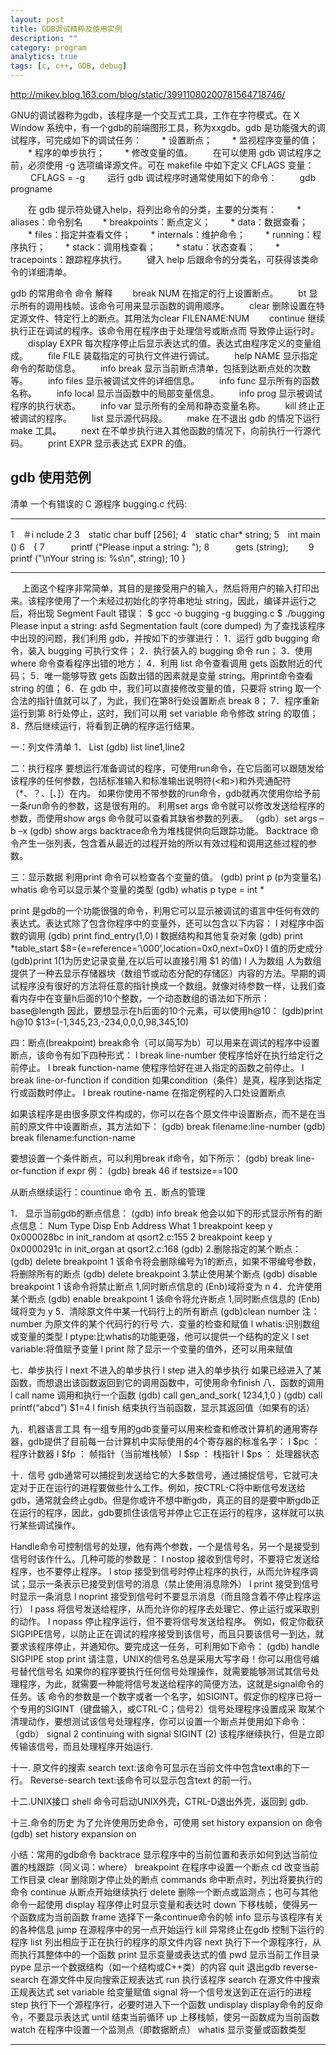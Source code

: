 ```yaml
---
layout: post
title: GDB调试精粹及使用实例  
description: ""
category: program
analytics: true
tags: [c, c++, GDB, debug]
---
```


http://mikev.blog.163.com/blog/static/39911080200781564718746/

GNU的调试器称为gdb，该程序是一个交互式工具，工作在字符模式。在 X Window 系统中，有一个gdb的前端图形工具，称为xxgdb。gdb 是功能强大的调试程序，可完成如下的调试任务：
　　\* 设置断点；
　　\* 监视程序变量的值；
　　\* 程序的单步执行；
　　\* 修改变量的值。
　　在可以使用 gdb 调试程序之前，必须使用 -g 选项编译源文件。可在 makefile 中如下定义 CFLAGS 变量：
　　 CFLAGS = -g
　　 运行 gdb 调试程序时通常使用如下的命令：
　　 gdb progname

　　在 gdb 提示符处键入help，将列出命令的分类，主要的分类有：
　　\* aliases：命令别名
　　\* breakpoints：断点定义；
　　\* data：数据查看；
　　\* files：指定并查看文件；
　　\* internals：维护命令；
　　\* running：程序执行；
　　\* stack：调用栈查看；
　　\* statu：状态查看；
　　\* tracepoints：跟踪程序执行。
　　键入 help 后跟命令的分类名，可获得该类命令的详细清单。

gdb 的常用命令
命令 解释
　　break NUM 在指定的行上设置断点。
　　bt 显示所有的调用栈帧。该命令可用来显示函数的调用顺序。
　　clear 删除设置在特定源文件、特定行上的断点。其用法为clear FILENAME:NUM
　　continue 继续执行正在调试的程序。该命令用在程序由于处理信号或断点而 导致停止运行时。
　　display EXPR 每次程序停止后显示表达式的值。表达式由程序定义的变量组成。
　　file FILE 装载指定的可执行文件进行调试。
　　help NAME 显示指定命令的帮助信息。
　　info break 显示当前断点清单，包括到达断点处的次数等。
　　info files 显示被调试文件的详细信息。
　　info func 显示所有的函数名称。
　　info local 显示当函数中的局部变量信息。
　　info prog 显示被调试程序的执行状态。
　　info var 显示所有的全局和静态变量名称。
　　kill 终止正被调试的程序。
　　list 显示源代码段。
　　make 在不退出 gdb 的情况下运行 make 工具。
　　next 在不单步执行进入其他函数的情况下，向前执行一行源代码。
　　print EXPR 显示表达式 EXPR 的值。

**gdb 使用范例**
-----------------
清单 一个有错误的 C 源程序 bugging.c
代码:

------------------------------------------------------------------------

1　＃i nclude
2
3　static char buff \[256\];
4　static char\* string;
5　int main ()
6　{
7　　　printf ("Please input a string: ");
8　　　gets (string);　　
9　　 printf ("\\nYour string is: %s\\n", string);
10 }

------------------------------------------------------------------------

　 上面这个程序非常简单，其目的是接受用户的输入，然后将用户的输入打印出来。该程序使用了一个未经过初始化的字符串地址 string，因此，编译并运行之后，将出现 Segment Fault 错误：
$ gcc -o bugging -g bugging.c
$ ./bugging
Please input a string: asfd
Segmentation fault (core dumped)
为了查找该程序中出现的问题，我们利用 gdb，并按如下的步骤进行：
1．运行 gdb bugging 命令，装入 bugging 可执行文件；
2．执行装入的 bugging 命令 run；
3．使用 where 命令查看程序出错的地方；
4．利用 list 命令查看调用 gets 函数附近的代码；
5．唯一能够导致 gets 函数出错的因素就是变量 string。用print命令查看 string 的值；
6．在 gdb 中，我们可以直接修改变量的值，只要将 string 取一个合法的指针值就可以了，为此，我们在第8行处设置断点 break 8；
7．程序重新运行到第 8行处停止，这时，我们可以用 set variable 命令修改 string 的取值；
8．然后继续运行，将看到正确的程序运行结果。

一：列文件清单
1． List
(gdb) list line1,line2

二：执行程序
要想运行准备调试的程序，可使用run命令，在它后面可以跟随发给该程序的任何参数，包括标准输入和标准输出说明符(<和>)和外壳通配符（\*、？、\[、\]）在内。
如果你使用不带参数的run命令，gdb就再次使用你给予前一条run命令的参数，这是很有用的。
利用set args 命令就可以修改发送给程序的参数，而使用show args 命令就可以查看其缺省参数的列表。
（gdb）set args –b –x
(gdb) show args
backtrace命令为堆栈提供向后跟踪功能。
Backtrace 命令产生一张列表，包含着从最近的过程开始的所以有效过程和调用这些过程的参数。

三：显示数据
利用print 命令可以检查各个变量的值。
(gdb) print p (p为变量名)
whatis 命令可以显示某个变量的类型
(gdb) whatis p
type = int \*

print 是gdb的一个功能很强的命令，利用它可以显示被调试的语言中任何有效的表达式。表达式除了包含你程序中的变量外，还可以包含以下内容：
l 对程序中函数的调用
(gdb) print find\_entry(1,0)
l 数据结构和其他复杂对象
(gdb) print \*table\_start
$8={e=reference=’\\000’,location=0x0,next=0x0}
l 值的历史成分
(gdb)print $1 ($1为历史记录变量,在以后可以直接引用 $1 的值)
l 人为数组
人为数组提供了一种去显示存储器块（数组节或动态分配的存储区）内容的方法。早期的调试程序没有很好的方法将任意的指针换成一个数组。就像对待参数一样，让我们查看内存中在变量h后面的10个整数，一个动态数组的语法如下所示：
base@length
因此，要想显示在h后面的10个元素，可以使用h@10：
(gdb)print h@10
$13=(-1,345,23,-234,0,0,0,98,345,10)

四：断点(breakpoint)
break命令（可以简写为b）可以用来在调试的程序中设置断点，该命令有如下四种形式：
l break line-number 使程序恰好在执行给定行之前停止。
l break function-name 使程序恰好在进入指定的函数之前停止。
l break line-or-function if condition 如果condition（条件）是真，程序到达指定行或函数时停止。
l break routine-name 在指定例程的入口处设置断点

如果该程序是由很多原文件构成的，你可以在各个原文件中设置断点，而不是在当前的原文件中设置断点，其方法如下：
(gdb) break filename:line-number
(gdb) break filename:function-name

要想设置一个条件断点，可以利用break if命令，如下所示：
(gdb) break line-or-function if expr
例：
(gdb) break 46 if testsize==100

从断点继续运行：countinue 命令
五．断点的管理

1． 显示当前gdb的断点信息：
(gdb) info break
他会以如下的形式显示所有的断点信息：
Num Type Disp Enb Address What
1 breakpoint keep y 0x000028bc in init\_random at qsort2.c:155
2 breakpoint keep y 0x0000291c in init\_organ at qsort2.c:168
(gdb)
2.删除指定的某个断点：
(gdb) delete breakpoint 1
该命令将会删除编号为1的断点，如果不带编号参数，将删除所有的断点
(gdb) delete breakpoint
3.禁止使用某个断点
(gdb) disable breakpoint 1
该命令将禁止断点 1,同时断点信息的 (Enb)域将变为 n
4．允许使用某个断点
(gdb) enable breakpoint 1
该命令将允许断点 1,同时断点信息的 (Enb)域将变为 y
5．清除原文件中某一代码行上的所有断点
(gdb)clean number
注：number 为原文件的某个代码行的行号
六．变量的检查和赋值
l whatis:识别数组或变量的类型
l ptype:比whatis的功能更强，他可以提供一个结构的定义
l set variable:将值赋予变量
l print 除了显示一个变量的值外，还可以用来赋值

七．单步执行
l next
不进入的单步执行
l step
进入的单步执行
如果已经进入了某函数，而想退出该函数返回到它的调用函数中，可使用命令finish
八．函数的调用
l call name 调用和执行一个函数
(gdb) call gen\_and\_sork( 1234,1,0 )
(gdb) call printf(“abcd”)
$1=4
l finish 结束执行当前函数，显示其返回值（如果有的话）

九．机器语言工具
有一组专用的gdb变量可以用来检查和修改计算机的通用寄存器，gdb提供了目前每一台计算机中实际使用的4个寄存器的标准名字：
l $pc ： 程序计数器
l $fp ： 帧指针（当前堆栈帧）
l $sp ： 栈指针
l $ps ： 处理器状态

十．信号
gdb通常可以捕捉到发送给它的大多数信号，通过捕捉信号，它就可决定对于正在运行的进程要做些什么工作。例如，按CTRL-C将中断信号发送给gdb，通常就会终止gdb。但是你或许不想中断gdb，真正的目的是要中断gdb正在运行的程序，因此，gdb要抓住该信号并停止它正在运行的程序，这样就可以执行某些调试操作。

Handle命令可控制信号的处理，他有两个参数，一个是信号名，另一个是接受到信号时该作什么。几种可能的参数是：
l nostop 接收到信号时，不要将它发送给程序，也不要停止程序。
l stop 接受到信号时停止程序的执行，从而允许程序调试；显示一条表示已接受到信号的消息（禁止使用消息除外）
l print 接受到信号时显示一条消息
l noprint 接受到信号时不要显示消息（而且隐含着不停止程序运行）
l pass 将信号发送给程序，从而允许你的程序去处理它、停止运行或采取别的动作。
l nopass 停止程序运行，但不要将信号发送给程序。
例如，假定你截获SIGPIPE信号，以防止正在调试的程序接受到该信号，而且只要该信号一到达，就要求该程序停止，并通知你。要完成这一任务，可利用如下命令：
(gdb) handle SIGPIPE stop print
请注意，UNIX的信号名总是采用大写字母！你可以用信号编号替代信号名
如果你的程序要执行任何信号处理操作，就需要能够测试其信号处理程序，为此，就需要一种能将信号发送给程序的简便方法，这就是signal命令的任务。该 命令的参数是一个数字或者一个名字，如SIGINT。假定你的程序已将一个专用的SIGINT（键盘输入，或CTRL-C；信号2）信号处理程序设置成采 取某个清理动作，要想测试该信号处理程序，你可以设置一个断点并使用如下命令：
（gdb） signal 2
continuing with signal SIGINT (2)
该程序继续执行，但是立即传输该信号，而且处理程序开始运行.

十一. 原文件的搜索
search text:该命令可显示在当前文件中包含text串的下一行。
Reverse-search text:该命令可以显示包含text 的前一行。

十二.UNIX接口
shell 命令可启动UNIX外壳，CTRL-D退出外壳，返回到 gdb.

十三.命令的历史
为了允许使用历史命令，可使用 set history expansion on 命令
(gdb) set history expansion on

小结：常用的gdb命令
backtrace 显示程序中的当前位置和表示如何到达当前位置的栈跟踪（同义词：where）
breakpoint 在程序中设置一个断点
cd 改变当前工作目录
clear 删除刚才停止处的断点
commands 命中断点时，列出将要执行的命令
continue 从断点开始继续执行
delete 删除一个断点或监测点；也可与其他命令一起使用
display 程序停止时显示变量和表达时
down 下移栈帧，使得另一个函数成为当前函数
frame 选择下一条continue命令的帧
info 显示与该程序有关的各种信息
jump 在源程序中的另一点开始运行
kill 异常终止在gdb 控制下运行的程序
list 列出相应于正在执行的程序的原文件内容
next 执行下一个源程序行，从而执行其整体中的一个函数
print 显示变量或表达式的值
pwd 显示当前工作目录
pype 显示一个数据结构（如一个结构或C++类）的内容
quit 退出gdb
reverse-search 在源文件中反向搜索正规表达式
run 执行该程序
search 在源文件中搜索正规表达式
set variable 给变量赋值
signal 将一个信号发送到正在运行的进程
step 执行下一个源程序行，必要时进入下一个函数
undisplay display命令的反命令，不要显示表达式
until 结束当前循环
up 上移栈帧，使另一函数成为当前函数
watch 在程序中设置一个监测点（即数据断点）
whatis 显示变量或函数类型
****
